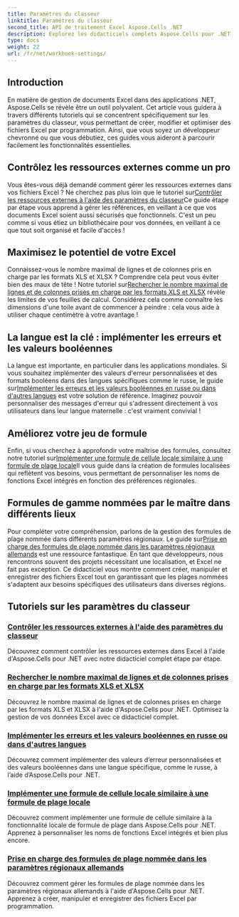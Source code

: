 ```yaml
---
title: Paramètres du classeur
linktitle: Paramètres du classeur
second_title: API de traitement Excel Aspose.Cells .NET
description: Explorez les didacticiels complets Aspose.Cells pour .NET, couvrant les paramètres du classeur, les ressources externes et bien plus encore.
type: docs
weight: 22
url: /fr/net/workbook-settings/
---
```

## Introduction

En matière de gestion de documents Excel dans des applications .NET, Aspose.Cells se révèle être un outil polyvalent. Cet article vous guidera à travers différents tutoriels qui se concentrent spécifiquement sur les paramètres du classeur, vous permettant de créer, modifier et optimiser des fichiers Excel par programmation. Ainsi, que vous soyez un développeur chevronné ou que vous débutiez, ces guides vous aideront à parcourir facilement les fonctionnalités essentielles.

## Contrôlez les ressources externes comme un pro

 Vous êtes-vous déjà demandé comment gérer les ressources externes dans vos fichiers Excel ? Ne cherchez pas plus loin que le tutoriel sur[Contrôler les ressources externes à l'aide des paramètres du classeur](./control-external-resources/)Ce guide étape par étape vous apprend à gérer les références, en veillant à ce que vos documents Excel soient aussi sécurisés que fonctionnels. C'est un peu comme si vous étiez un bibliothécaire pour vos données, en veillant à ce que tout soit organisé et facile d'accès !

## Maximisez le potentiel de votre Excel

Connaissez-vous le nombre maximal de lignes et de colonnes pris en charge par les formats XLS et XLSX ? Comprendre cela peut vous éviter bien des maux de tête ! Notre tutoriel sur[Rechercher le nombre maximal de lignes et de colonnes prises en charge par les formats XLS et XLSX](./find-maximum-supported-rows-columns/) révèle les limites de vos feuilles de calcul. Considérez cela comme connaître les dimensions d'une toile avant de commencer à peindre : cela vous aide à utiliser chaque centimètre à votre avantage !

## La langue est la clé : implémenter les erreurs et les valeurs booléennes

 La langue est importante, en particulier dans les applications mondiales. Si vous souhaitez implémenter des valeurs d'erreur personnalisées et des formats booléens dans des langues spécifiques comme le russe, le guide sur[Implémenter les erreurs et les valeurs booléennes en russe ou dans d'autres langues](./implement-errors-in-russian-languages/) est votre solution de référence. Imaginez pouvoir personnaliser des messages d'erreur qui s'adressent directement à vos utilisateurs dans leur langue maternelle : c'est vraiment convivial !

## Améliorez votre jeu de formule

 Enfin, si vous cherchez à approfondir votre maîtrise des formules, consultez notre tutoriel sur[Implémenter une formule de cellule locale similaire à une formule de plage locale](./implement-cell-formula-local-similar/)Il vous guide dans la création de formules localisées qui reflètent vos besoins, vous permettant de personnaliser les noms de fonctions Excel intégrés en fonction des préférences régionales.

## Formules de gamme nommées par le maître dans différents lieux

 Pour compléter votre compréhension, parlons de la gestion des formules de plage nommée dans différents paramètres régionaux. Le guide sur[Prise en charge des formules de plage nommée dans les paramètres régionaux allemands](./support-named-range-formulas-in-german/) est une ressource fantastique. En tant que développeurs, nous rencontrons souvent des projets nécessitant une localisation, et Excel ne fait pas exception. Ce didacticiel vous montre comment créer, manipuler et enregistrer des fichiers Excel tout en garantissant que les plages nommées s'adaptent aux besoins spécifiques des utilisateurs dans diverses régions.

## Tutoriels sur les paramètres du classeur
### [Contrôler les ressources externes à l'aide des paramètres du classeur](./control-external-resources/)
Découvrez comment contrôler les ressources externes dans Excel à l'aide d'Aspose.Cells pour .NET avec notre didacticiel complet étape par étape.
### [Rechercher le nombre maximal de lignes et de colonnes prises en charge par les formats XLS et XLSX](./find-maximum-supported-rows-columns/)
Découvrez le nombre maximal de lignes et de colonnes prises en charge par les formats XLS et XLSX à l'aide d'Aspose.Cells pour .NET. Optimisez la gestion de vos données Excel avec ce didacticiel complet.
### [Implémenter les erreurs et les valeurs booléennes en russe ou dans d'autres langues](./implement-errors-in-russian-languages/)
Découvrez comment implémenter des valeurs d’erreur personnalisées et des valeurs booléennes dans une langue spécifique, comme le russe, à l’aide d’Aspose.Cells pour .NET.
### [Implémenter une formule de cellule locale similaire à une formule de plage locale](./implement-cell-formula-local-similar/)
Découvrez comment implémenter une formule de cellule similaire à la fonctionnalité locale de formule de plage dans Aspose.Cells pour .NET. Apprenez à personnaliser les noms de fonctions Excel intégrés et bien plus encore.
### [Prise en charge des formules de plage nommée dans les paramètres régionaux allemands](./support-named-range-formulas-in-german/)
Découvrez comment gérer les formules de plage nommée dans les paramètres régionaux allemands à l'aide d'Aspose.Cells pour .NET. Apprenez à créer, manipuler et enregistrer des fichiers Excel par programmation.